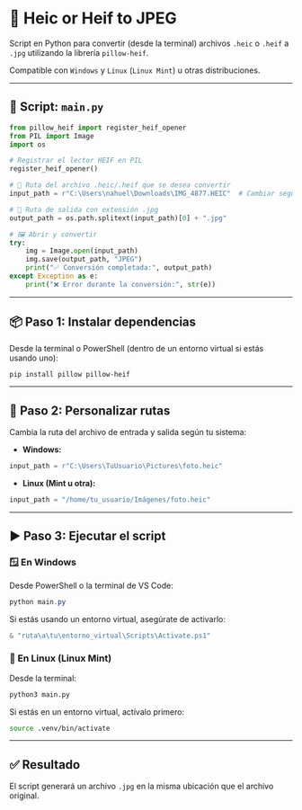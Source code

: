 # 📸 Heic or Heif to JPEG

Script en Python para convertir (desde la terminal) archivos `.heic` o `.heif` a `.jpg` utilizando la librería `pillow-heif`.

Compatible con `Windows` y `Linux` (`Linux Mint`) u otras distribuciones.

---

## 📝 Script: `main.py`

```python
from pillow_heif import register_heif_opener
from PIL import Image
import os

# Registrar el lector HEIF en PIL
register_heif_opener()

# 📁 Ruta del archivo .heic/.heif que se desea convertir
input_path = r"C:\Users\nahuel\Downloads\IMG_4877.HEIC"  # Cambiar según el sistema operativo

# 📁 Ruta de salida con extensión .jpg
output_path = os.path.splitext(input_path)[0] + ".jpg"

# 🖼️ Abrir y convertir
try:
    img = Image.open(input_path)
    img.save(output_path, "JPEG")
    print("✅ Conversión completada:", output_path)
except Exception as e:
    print("❌ Error durante la conversión:", str(e))
```

---

## 📦 Paso 1: Instalar dependencias

Desde la terminal o PowerShell (dentro de un entorno virtual si estás usando uno):

```bash
pip install pillow pillow-heif
```

---

## 🔧 Paso 2: Personalizar rutas

Cambia la ruta del archivo de entrada y salida según tu sistema:

* **Windows:**

```python
input_path = r"C:\Users\TuUsuario\Pictures\foto.heic"
```

* **Linux (Mint u otra):**

```python
input_path = "/home/tu_usuario/Imágenes/foto.heic"
```

---

## ▶️ Paso 3: Ejecutar el script

### 🪟 En Windows

Desde PowerShell o la terminal de VS Code:

```powershell
python main.py
```

Si estás usando un entorno virtual, asegúrate de activarlo:

```powershell
& "ruta\a\tu\entorno_virtual\Scripts\Activate.ps1"
```

### 🐧 En Linux (Linux Mint)

Desde la terminal:

```bash
python3 main.py
```

Si estás en un entorno virtual, actívalo primero:

```bash
source .venv/bin/activate
```

---

## ✅ Resultado

El script generará un archivo `.jpg` en la misma ubicación que el archivo original.
